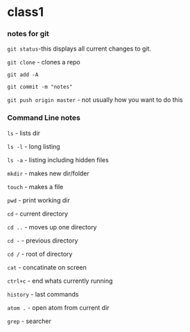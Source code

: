 # class1

### notes for git

`git status`-this displays all current changes to git.

`git clone` - clones a repo

`git add -A`

`git commit -m "notes"`

`git push origin master` - not usually how you want to do this

### Command Line notes

`ls` - lists dir

`ls -l` - long listing

`ls -a` - listing including hidden files

`mkdir` - makes new dir/folder

`touch` - makes a file

`pwd` - print working dir

`cd` - current directory

`cd ..` - moves up one directory

`cd -` - previous directory

`cd /` - root of directory

`cat` - concatinate on screen

`ctrl+c` - end whats currently running

`history` - last commands

`atom .` - open atom from current dir

`grep` - searcher
